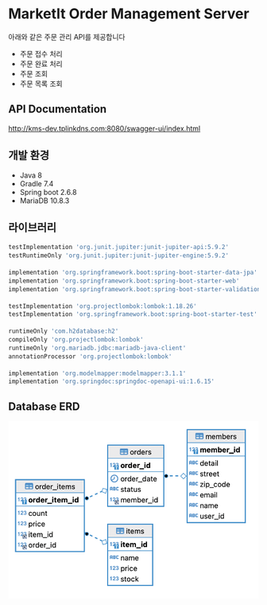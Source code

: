 # MarketIt Order Management Server

아래와 같은 주문 관리 API를 제공합니다

- 주문 접수 처리
- 주문 완료 처리
- 주문 조회
- 주문 목록 조회

## API Documentation
http://kms-dev.tplinkdns.com:8080/swagger-ui/index.html

## 개발 환경

* Java 8
* Gradle 7.4
* Spring boot 2.6.8
* MariaDB 10.8.3

## 라이브러리

```gradle
testImplementation 'org.junit.jupiter:junit-jupiter-api:5.9.2'
testRuntimeOnly 'org.junit.jupiter:junit-jupiter-engine:5.9.2'

implementation 'org.springframework.boot:spring-boot-starter-data-jpa'
implementation 'org.springframework.boot:spring-boot-starter-web'
implementation 'org.springframework.boot:spring-boot-starter-validation'

testImplementation 'org.projectlombok:lombok:1.18.26'
testImplementation 'org.springframework.boot:spring-boot-starter-test'

runtimeOnly 'com.h2database:h2'
compileOnly 'org.projectlombok:lombok'
runtimeOnly 'org.mariadb.jdbc:mariadb-java-client'
annotationProcessor 'org.projectlombok:lombok'

implementation 'org.modelmapper:modelmapper:3.1.1'
implementation 'org.springdoc:springdoc-openapi-ui:1.6.15'
```
## Database ERD
![ERD](img/erd.png)

